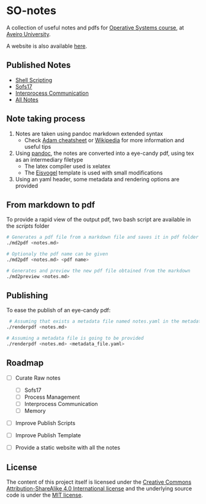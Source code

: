 # SO-notes
A collection of useful notes and pdfs for [Operative Systems course](http://www.ua.pt/deti/uc/2851), at [Aveiro University](https://www.ua.pt/).

A website is also available [here](https://k3rn3l-pan1c.github.io/SO-notes/).

## Published Notes
- [Shell Scripting](pdf/Shell_Scripting.pdf)
- [Sofs17](pdf/Sofs17_Book.pdf)
- [Interprocess Communication](pdf/IPC_Book.pdf)
- [All Notes](pdf/SO_Book.pdf)

## Note taking process
 1. Notes are taken using pandoc markdown extended syntax
	- Check [Adam cheatsheet](https://github.com/adam-p/markdown-here/wiki/Markdown-Cheatsheet) or [Wikipedia](https://en.wikipedia.org/wiki/Markdown) for more information and useful tips
2. Using [pandoc](https://pandoc.org/), the notes are converted into a eye-candy pdf, using tex as an intermediary filetype
	- The latex compiler used is xelatex
	- The [Eisvogel](https://github.com/Wandmalfarbe/pandoc-latex-template) template is used with small modifications
3. Using an yaml header, some metadata and rendering options are provided

## From markdown to pdf
To provide a rapid view of the output pdf, two bash script are available in the _scripts_ folder
```bash
# Generates a pdf file from a markdown file and saves it in pdf folder
./md2pdf <notes.md>

# Optionaly the pdf name can be given
./md2pdf <notes.md> <pdf name>

# Generates and preview the new pdf file obtained from the markdown
./md2preview <notes.md>

```
 
## Publishing
To ease the publish of an eye-candy pdf:
```bash
 # Assuming that exists a metadata file named notes.yaml in the metadata folder
./renderpdf <notes.md>

# Assuming a metadata file is going to be provided
./renderpdf <notes.md> <metadata_file.yaml>

```
	
## Roadmap

- [ ] Curate Raw notes
	- [ ] Sofs17
	- [ ] Process Management
	- [ ] Interprocess Communication 
	- [ ] Memory
- [ ] Improve Publish Scripts
- [ ] Improve Publish Template
- [ ] Provide a static website with all the notes


## License
The content of this project itself is licensed under the [Creative Commons Attribution-ShareAlike 4.0 International license](https://creativecommons.org/licenses/by-sa/4.0/) and the underlying source code is under the [MIT license](https://opensource.org/licenses/mit-license.php).

